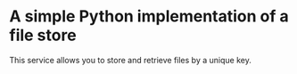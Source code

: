# A simple Python implementation of a file store

This service allows you to store and retrieve files by a unique key.
